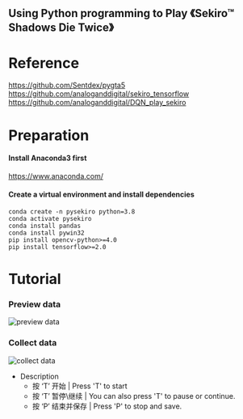 ## Using Python programming to Play 《Sekiro™ Shadows Die Twice》

# Reference
https://github.com/Sentdex/pygta5  
https://github.com/analoganddigital/sekiro_tensorflow  
https://github.com/analoganddigital/DQN_play_sekiro

# Preparation

#### Install Anaconda3 first
https://www.anaconda.com/

#### Create a virtual environment and install dependencies
~~~shell
conda create -n pysekiro python=3.8
conda activate pysekiro
conda install pandas
conda install pywin32
pip install opencv-python>=4.0
pip install tensorflow>=2.0
~~~

# Tutorial

### Preview data
![preview data](./00_preview_data.gif)

### Collect data
![collect data](./01_collect_data.gif)
- Description
    - 按 ‘T’ 开始 | Press 'T' to start
    - 按 ‘T’ 暂停\继续 | You can also press 'T' to pause or continue.
    - 按 ‘P’ 结束并保存 | Press 'P' to stop and save.
